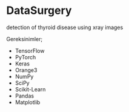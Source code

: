 # DataSurgery
detection of thyroid disease using xray images


Gereksinimler;

- TensorFlow
- PyTorch
- Keras
- Orange3
- NumPy
- SciPy
- Scikit-Learn
- Pandas
- Matplotlib

